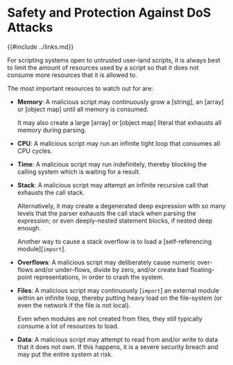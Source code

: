 Safety and Protection Against DoS Attacks
========================================

{{#include ../links.md}}

For scripting systems open to untrusted user-land scripts, it is always best to limit the amount of
resources used by a script so that it does not consume more resources that it is allowed to.

The most important resources to watch out for are:

* **Memory**: A malicious script may continuously grow a [string], an [array] or [object map] until all memory is consumed.

  It may also create a large [array] or [object map] literal that exhausts all memory during parsing.

* **CPU**: A malicious script may run an infinite tight loop that consumes all CPU cycles.

* **Time**: A malicious script may run indefinitely, thereby blocking the calling system which is waiting for a result.

* **Stack**: A malicious script may attempt an infinite recursive call that exhausts the call stack.

  Alternatively, it may create a degenerated deep expression with so many levels that the parser exhausts the call stack
  when parsing the expression; or even deeply-nested statement blocks, if nested deep enough.

  Another way to cause a stack overflow is to load a [self-referencing module][`import`].

* **Overflows**: A malicious script may deliberately cause numeric over-flows and/or under-flows, divide by zero, and/or
  create bad floating-point representations, in order to crash the system.

* **Files**: A malicious script may continuously [`import`] an external module within an infinite loop,
  thereby putting heavy load on the file-system (or even the network if the file is not local).

  Even when modules are not created from files, they still typically consume a lot of resources to load.

* **Data**: A malicious script may attempt to read from and/or write to data that it does not own. If this happens,
  it is a severe security breach and may put the entire system at risk.
